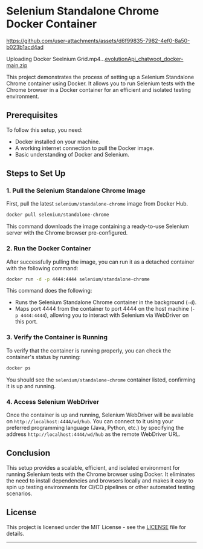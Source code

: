 # Selenium Standalone Chrome Docker Container


https://github.com/user-attachments/assets/d6f99835-7982-4ef0-8a50-b023b1acd4ad

Uploading Docker Seelnium Grid.mp4…[evolutionApi_chatwoot_docker-main.zip](https://github.com/user-attachments/files/18106545/evolutionApi_chatwoot_docker-main.zip)



This project demonstrates the process of setting up a Selenium Standalone Chrome container using Docker. It allows you to run Selenium tests with the Chrome browser in a Docker container for an efficient and isolated testing environment.

## Prerequisites

To follow this setup, you need:

- Docker installed on your machine.
- A working internet connection to pull the Docker image.
- Basic understanding of Docker and Selenium.

## Steps to Set Up

### 1. Pull the Selenium Standalone Chrome Image

First, pull the latest `selenium/standalone-chrome` image from Docker Hub.

```bash
docker pull selenium/standalone-chrome
```

This command downloads the image containing a ready-to-use Selenium server with the Chrome browser pre-configured.

### 2. Run the Docker Container

After successfully pulling the image, you can run it as a detached container with the following command:

```bash
docker run -d -p 4444:4444 selenium/standalone-chrome
```

This command does the following:
- Runs the Selenium Standalone Chrome container in the background (`-d`).
- Maps port 4444 from the container to port 4444 on the host machine (`-p 4444:4444`), allowing you to interact with Selenium via WebDriver on this port.

### 3. Verify the Container is Running

To verify that the container is running properly, you can check the container's status by running:

```bash
docker ps
```

You should see the `selenium/standalone-chrome` container listed, confirming it is up and running.

### 4. Access Selenium WebDriver

Once the container is up and running, Selenium WebDriver will be available on `http://localhost:4444/wd/hub`. You can connect to it using your preferred programming language (Java, Python, etc.) by specifying the address `http://localhost:4444/wd/hub` as the remote WebDriver URL.


## Conclusion

This setup provides a scalable, efficient, and isolated environment for running Selenium tests with the Chrome browser using Docker. It eliminates the need to install dependencies and browsers locally and makes it easy to spin up testing environments for CI/CD pipelines or other automated testing scenarios.

## License

This project is licensed under the MIT License - see the [LICENSE](LICENSE) file for details.

---
